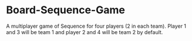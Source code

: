 # Board-Sequence-Game

A multiplayer game of Sequence for
four players (2 in each team). Player 1 and 3 will be team 1 and player 2 and 4 will be team 2
by default.
